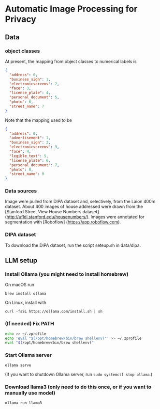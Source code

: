 # Automatic Image Processing for Privacy

## Data

### object classes

At present, the mapping from object classes to numerical labels is

```json
{
  "address": 0,
  "business_sign": 1,
  "electronicscreens": 2,
  "face": 3,
  "license_plate": 4,
  "personal_document": 5,
  "photo": 6,
  "street_name": 7
}
```

Note that the mapping used to be

```json
{
  "address": 0,
  "advertisement": 1,
  "business_sign": 2,
  "electronicscreens": 3,
  "face": 4,
  "legible_text": 5,
  "license_plate": 6,
  "personal_document": 7,
  "photo": 8,
  "street_name": 9
}
```

### Data sources

Image were pulled from DIPA dataset and, selectively, from the Laion 400m dataset.
About 400 images of house addressed were drawn from the
[Stanford Street View House Numbers dataset] (<http://ufldl.stanford.edu/housenumbers/>).
Images were annotated for segmentation with [Roboflow] (<https://app.roboflow.com>).

### DIPA dataset

To download the DIPA dataset, run the script
seteup.sh in data/dipa.

## LLM setup

### Install Ollama (you might need to install homebrew)

On macOS run

`brew install ollama`

On Linux, install with

`curl -fsSL https://ollama.com/install.sh | sh`

### (If needed) Fix PATH

```bash
echo >> ~/.zprofile
echo 'eval "$(/opt/homebrew/bin/brew shellenv)"' >> ~/.zprofile
eval "$(/opt/homebrew/bin/brew shellenv)"
```

### Start Ollama server

`ollama serve`

(If you want to shutdown Ollama server, run `sudo systemctl stop ollama`.)

### Download llama3 (only need to do this once, or if you want to manually use model)

`ollama run llama3`

